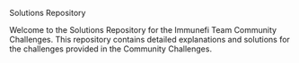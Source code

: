 Solutions Repository

Welcome to the Solutions Repository for the Immunefi Team Community Challenges. This repository contains detailed explanations and solutions for the challenges provided in the Community Challenges.


